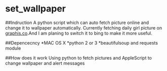 set_wallpaper
=============

##Indruction
A python script which can auto fetch picture online and change it to wallpaper automatically.
Currently fetching daily girl picture on [graphis.co](http://graphis.co).And I am planing to switch it to bing to make it more useful.

##Depencecncy
*MAC OS X 
*python 2 or 3
*beautifulsoup and requests module

##How does it work
Using python to fetch pictures and AppleScript to change wallpaper and alert messages



